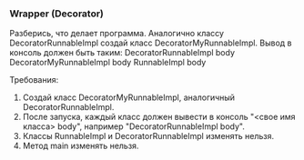 
### Wrapper (Decorator)

Разберись, что делает программа.
Аналогично классу DecoratorRunnableImpl создай класс DecoratorMyRunnableImpl.
Вывод в консоль должен быть таким:
DecoratorRunnableImpl body
DecoratorMyRunnableImpl body
RunnableImpl body


Требования:
1.	Создай класс DecoratorMyRunnableImpl, аналогичный DecoratorRunnableImpl.
2.	После запуска, каждый класс должен вывести в консоль &quot;&lt;свое имя класса&gt; body&quot;, например &quot;DecoratorRunnableImpl body&quot;.
3.	Классы RunnableImpl и DecoratorRunnableImpl изменять нельзя.
4.	Метод main изменять нельзя.


